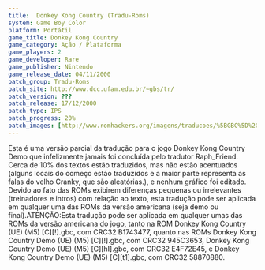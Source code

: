 ```yaml
---
title:  Donkey Kong Country (Tradu-Roms)
system: Game Boy Color
platform: Portátil
game_title: Donkey Kong Country
game_category: Ação / Plataforma
game_players: 2
game_developer: Rare
game_publisher: Nintendo
game_release_date: 04/11/2000
patch_group: Tradu-Roms
patch_site: http://www.dcc.ufam.edu.br/~gbs/tr/
patch_version: ???
patch_release: 17/12/2000
patch_type: IPS
patch_progress: 20%
patch_images: [http://www.romhackers.org/imagens/traducoes/%5BGBC%5D%20Donkey%20Kong%20Country%20-%20Tradu-Roms%20-%201.png,http://www.romhackers.org/imagens/traducoes/%5BGBC%5D%20Donkey%20Kong%20Country%20-%20Tradu-Roms%20-%202.png,http://www.romhackers.org/imagens/traducoes/%5BGBC%5D%20Donkey%20Kong%20Country%20-%20Tradu-Roms%20-%203.png]
---
```

Esta é uma versão parcial da tradução para o jogo Donkey Kong Country Demo que infelizmente jamais foi concluída pelo tradutor Raph_Friend. Cerca de 10% dos textos estão traduzidos, mas não estão acentuados (alguns locais do começo estão traduzidos e a maior parte representa as falas do velho Cranky, que são aleatórias.), e nenhum gráfico foi editado. Devido ao fato das ROMs exibirem diferenças pequenas ou irrelevantes (treinadores e intros) com relação ao texto, esta tradução pode ser aplicada em qualquer uma das ROMs da versão americana (seja demo ou final).ATENÇÃO:Esta tradução pode ser aplicada em qualquer umas das ROMs da versão americana do jogo, tanto na ROM Donkey Kong Country (UE) (M5) [C][!].gbc, com CRC32 B1743477, quanto nas ROMs Donkey Kong Country Demo (UE) (M5) [C][!].gbc, com CRC32 945C3653, Donkey Kong Country Demo (UE) (M5) [C][hI].gbc, com CRC32 E4F72E45, e Donkey Kong Country Demo (UE) (M5) [C][t1].gbc, com CRC32 58870880.